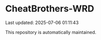 # CheatBrothers-WRD

Last updated: 2025-07-06 01:11:43

This repository is automatically maintained.
